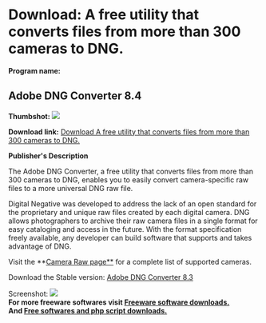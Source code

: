 # Download: A free utility that converts files from more than 300 cameras to DNG.

**Program name:**

## Adobe DNG Converter 8.4

  
**Thumbshot:** ![](http://www.freewarefiles.com/screenshot/adobedngcvtr_md.jpg)   
  
**Download link:** [Download A free utility that converts files from more than 300 cameras to DNG.](http://freesoftwares.boysofts.com/Adobe-DNG-Converter_program_62887.html)  
  


**Publisher's Description**  
  


The Adobe DNG Converter, a free utility that converts files from more than 300 cameras to DNG, enables you to easily convert camera-specific raw files to a more universal DNG raw file. 

Digital Negative was developed to address the lack of an open standard for the proprietary and unique raw files created by each digital camera. DNG allows photographers to archive their raw camera files in a single format for easy cataloging and access in the future. With the format specification freely available, any developer can build software that supports and takes advantage of DNG. 

Visit the **[Camera Raw page**](http://www.adobe.com/products/photoshop/cameraraw.html) for a complete list of supported cameras.

Download the Stable version: [Adobe DNG Converter 8.3](http://download.adobe.com/pub/adobe/dng/win/DNGConverter_8_2.exe)

  
  
Screenshot: ![](http://www.freewarefiles.com/screenshot/adobedngcvtr.jpg)   
**For more freeware softwares visit [Freeware software downloads.](http://freesoftwares.boysofts.com/)**   
**And [Free softwares and php script downloads.](http://www.boysofts.com/)**
